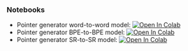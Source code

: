 ### Notebooks
- Pointer generator word-to-word model: [![Open In Colab](https://colab.research.google.com/assets/colab-badge.svg)](https://colab.research.google.com/drive/1nBNk7HW1jr8r964NUQHo7en1slE0kY_o?usp=sharing)
- Pointer generator BPE-to-BPE model: [![Open In Colab](https://colab.research.google.com/assets/colab-badge.svg)](https://colab.research.google.com/drive/180eWHmBpWFIqFvMMTCuqtD9Ua03iAVe1?usp=sharing)
- Pointer generator SR-to-SR model: [![Open In Colab](https://colab.research.google.com/assets/colab-badge.svg)](https://colab.research.google.com/drive/181RTu9EMhDEPPphZ3MI24sEbnZxtyWVw?usp=sharing)
